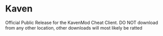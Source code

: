 # Kaven
Official Public Release for the KavenMod Cheat Client. DO NOT download from any other location, other downloads will most likely be ratted
